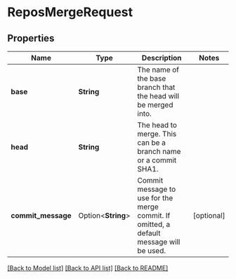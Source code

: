 # ReposMergeRequest

## Properties

Name | Type | Description | Notes
------------ | ------------- | ------------- | -------------
**base** | **String** | The name of the base branch that the head will be merged into. | 
**head** | **String** | The head to merge. This can be a branch name or a commit SHA1. | 
**commit_message** | Option<**String**> | Commit message to use for the merge commit. If omitted, a default message will be used. | [optional]

[[Back to Model list]](../README.md#documentation-for-models) [[Back to API list]](../README.md#documentation-for-api-endpoints) [[Back to README]](../README.md)


